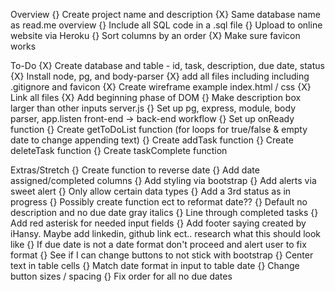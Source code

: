 Overview
    {} Create project name and description
    {X} Same database name as read.me overview
    {} Include all SQL code in a .sql file
    {} Upload to online website via Heroku
    {} Sort columns by an order
    {X} Make sure favicon works

To-Do
    {X} Create database and table - id, task, description, due date, status
    {X} Install node, pg, and body-parser
    {X} add all files including including .gitignore and favicon
    {X} Create wireframe example
index.html / css
    {X} Link all files
    {X} Add beginning phase of DOM
    {} Make description box larger than other inputs
server.js
    {} Set up pg, express, module, body parser, app.listen
front-end -> back-end workflow
    {} Set up onReady function
    {} Create getToDoList function (for loops for true/false & empty date to change appending text)
    {} Create addTask function
    {} Create deleteTask function
    {} Create taskComplete function

Extras/Stretch
    {} Create function to reverse date
    {} Add date assigned/completed columns
    {} Add styling via bootstrap
    {} Add alerts via sweet alert
    {} Only allow certain data types
    {} Add a 3rd status as in progress
    {} Possibly create function ect to reformat date??
    {} Default no description and no due date gray italics
    {} Line through completed tasks
    {} Add red asterisk for needed input fields
    {} Add footer saying created by iHansy. Maybe add linkedin, github link ect.. research what this should look like
    {} If due date is not a date format don't proceed and alert user to fix format
    {} See if I can change buttons to not stick with bootstrap
    {} Center text in table cells
    {} Match date format in input to table date
    {} Change button sizes / spacing
    {} Fix order for all no due dates